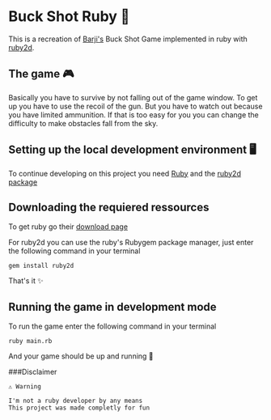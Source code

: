 <h1>Buck Shot Ruby 🔫</h1>

This is a recreation of [Barji's](https://www.youtube.com/c/BarjiGames) Buck Shot Game implemented in ruby with [ruby2d](https://www.ruby2d.com/).

## The game 🎮
Basically you have to survive by not falling out of the game window. To get up you have to use the recoil of the gun.
But you have to watch out because you have limited ammunition. If that is too easy for you you can change the difficulty
to make obstacles fall from the sky.

## Setting up the local development environment 🖥️
To continue developing on this project you need [Ruby](https://www.ruby-lang.org/de/) and the [ruby2d package](https://www.ruby2d.com/learn/get-started/)

## Downloading the requiered ressources 
To get ruby go their [download page](https://www.ruby-lang.org/de/downloads/)

For ruby2d you can use the ruby's Rubygem package manager, just enter the following command in your terminal
```shell
gem install ruby2d
```

That's it ✨

## Running the game in development mode
To run the game enter the following command in your terminal
```shell
ruby main.rb
```

And your game should be up and running 🚀

###Disclaimer
```
⚠️ Warning
 
I'm not a ruby developer by any means
This project was made completly for fun
```
